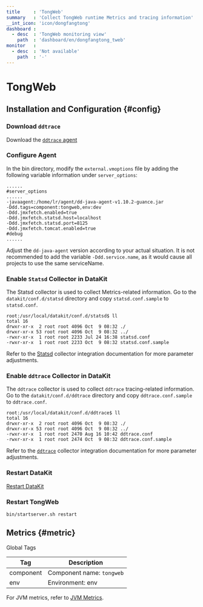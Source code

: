 ```yaml
---
title     : 'TongWeb'
summary   : 'Collect TongWeb runtime Metrics and tracing information'
__int_icon: 'icon/dongfangtong'
dashboard :
  - desc  : 'TongWeb monitoring view'
    path  : 'dashboard/en/dongfangtong_tweb'
monitor   :
  - desc  : 'Not available'
    path  : '-'
---
```


<!-- markdownlint-disable MD025 -->
# TongWeb
<!-- markdownlint-enable -->

## Installation and Configuration {#config}

### Download `ddtrace`

Download the [`ddtrace` agent](https://github.com/GuanceCloud/dd-trace-java/releases)

### Configure Agent

In the bin directory, modify the `external.vmoptions` file by adding the following variable information under `server_options`:

```shell
......
#server_options
......
-javaagent:/home/lr/agent/dd-java-agent-v1.10.2-guance.jar
-Ddd.tags=component:tongweb,env:dev
-Ddd.jmxfetch.enabled=true
-Ddd.jmxfetch.statsd.host=localhost
-Ddd.jmxfetch.statsd.port=8125
-Ddd.jmxfetch.tomcat.enabled=true
#debug
......
```

Adjust the `dd-java-agent` version according to your actual situation. It is not recommended to add the variable `-Ddd.service.name`, as it would cause all projects to use the same serviceName.

### Enable `Statsd` Collector in DataKit

The Statsd collector is used to collect Metrics-related information. Go to the `datakit/conf.d/statsd` directory and copy `statsd.conf.sample` to `statsd.conf`.

```shell
root:/usr/local/datakit/conf.d/statsd$ ll
total 16
drwxr-xr-x  2 root root 4096 Oct  9 08:32 ./
drwxr-xr-x 53 root root 4096 Oct  9 08:32 ../
-rwxr-xr-x  1 root root 2233 Jul 24 16:38 statsd.conf
-rwxr-xr-x  1 root root 2233 Oct  9 08:32 statsd.conf.sample
```

Refer to the [Statsd](statsd.md) collector integration documentation for more parameter adjustments.

### Enable `ddtrace` Collector in DataKit

The `ddtrace` collector is used to collect `ddtrace` tracing-related information. Go to the `datakit/conf.d/ddtrace` directory and copy `ddtrace.conf.sample` to `ddtrace.conf`.

```shell
root:/usr/local/datakit/conf.d/ddtrace$ ll
total 16
drwxr-xr-x  2 root root 4096 Oct  9 08:32 ./
drwxr-xr-x 53 root root 4096 Oct  9 08:32 ../
-rwxr-xr-x  1 root root 2470 Aug 16 10:42 ddtrace.conf
-rwxr-xr-x  1 root root 2474 Oct  9 08:32 ddtrace.conf.sample
```

Refer to the [`ddtrace`](ddtrace.md) collector integration documentation for more parameter adjustments.

### Restart DataKit

[Restart DataKit](../datakit/datakit-service-how-to.md#manage-service)

### Restart TongWeb

```shell
bin/startserver.sh restart
```


## Metrics {#metric}

Global Tags

| Tag | Description |
| --- | --- |
| component | Component name: `tongweb` |
| env | Environment: env |

For JVM metrics, refer to [JVM Metrics](jvm.md#metric).
